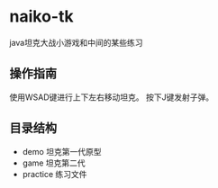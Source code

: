 # naiko-tk
java坦克大战小游戏和中间的某些练习

## 操作指南

使用WSAD键进行上下左右移动坦克。
按下J键发射子弹。

## 目录结构

* demo 坦克第一代原型
* game 坦克第二代
* practice 练习文件

